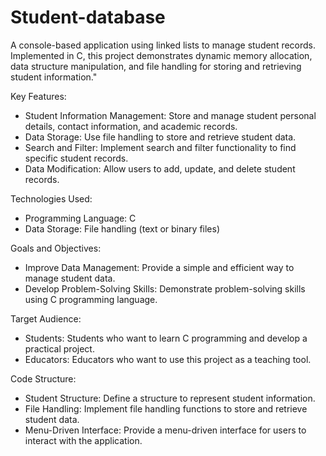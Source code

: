 # Student-database
A console-based application using linked lists to manage student records. Implemented in C, this project demonstrates dynamic memory allocation, data structure manipulation, and file handling for storing and retrieving student information."

Key Features:
- Student Information Management: Store and manage student personal details, contact information, and academic records.
- Data Storage: Use file handling to store and retrieve student data.
- Search and Filter: Implement search and filter functionality to find specific student records.
- Data Modification: Allow users to add, update, and delete student records.

Technologies Used:
- Programming Language: C
- Data Storage: File handling (text or binary files)

Goals and Objectives:
- Improve Data Management: Provide a simple and efficient way to manage student data.
- Develop Problem-Solving Skills: Demonstrate problem-solving skills using C programming language.

Target Audience:
- Students: Students who want to learn C programming and develop a practical project.
- Educators: Educators who want to use this project as a teaching tool.

Code Structure:
- Student Structure: Define a structure to represent student information.
- File Handling: Implement file handling functions to store and retrieve student data.
- Menu-Driven Interface: Provide a menu-driven interface for users to interact with the application.

